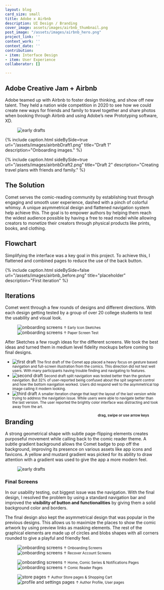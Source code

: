 ```yaml
---
layout: blog
card_size: small
title: Adobe x Airbnb
description: UI Design / Branding
cover_image: assets/images/airbnb_thumbnail.png
post_image: "/assets/images/airbnb_hero.png"
project_link: ''
context_work: ''
context_date: ''
contribution:
- item: Interface Design
- item: User Experience
collaborator: []

---
```

## Adobe Creative Jam + Airbnb

Adobe teamed up with Airbnb to foster design thinking, and show off new talent. They held a nation wide competition in 2020 to see how we could create new ways for friends and family to travel together and share photos when booking through Airbnb and using Adobe’s new Prototyping software, XD.

<figure> <img src="/assets/images/airbnb_before.png" alt="early drafts"> </figure>

{% include caption.html sideBySide=true url="/assets/images/airbnbDraft1.png" title="Draft 1" description="Onboarding images." %}

{% include caption.html sideBySide=true url="/assets/images/airbnbDraft2.png" title="Draft 2" description="Creating travel plans with friends and family." %}

## The Solution

Comet serves the comic-reading community by establishing trust through engaging and smooth user experience, dashed with a pinch of colorful whimsy. A unique asymmetrical design and flattened navigation system help achieve this. The goal is to empower authors by helping them reach the widest audience possible by having a free to read model while allowing creators to monetize their creators through physical products like prints, books, and clothing.

## Flowchart

Simplifying the interface was a key goal in this project. To achieve this, I flattened and combined pages to reduce the use of the back button.

{% include caption.html sideBySide=false url="/assets/images/airbnb_before.png" title="placeholder" description="First iteration" %}

## Iterations

Comet went through a few rounds of designs and different directions. With each design getting tested by a group of over 20 college students to test the usability and visual look.

<figure class="flexImages"> <div> <img src="/assets/images/bc_phone1.png" alt="onboarding screens"> <small>↑ Early Icon Sketches</small> </div> <div> <img src="/assets/images/bc_phone1.png" alt="onboarding screens"> <small>↑ Paper Screen Test</small> </div> </figure>

After Sketches a few rough ideas for the different screens. We took the best ideas and turned them in medium level fidelity mockups before coming to final designs.

<div class="glide spaceTop-xl"> <div class="glide__track" data-glide-el="track"> <ul class="glide__slides"> <li class="glide__slide"> <img src="/assets/images/bc_phone1.png" alt="first draft"> <small>The first draft of the Comet app placed a heavy focus on gesture based navigation and full-screen illustration from the comics. This direction did not test well users. With many participants having trouble finding and navigating to features.</small> </li> <li class="glide__slide"> <img src="/assets/images/bc_phone1.png" alt="second draft"> <small>Second draft split navigation was tested better than the gesture navigation. But 32% of user-reported being confused about the spit segment control and how the bottom navigation worked. Users did respond well to the asymmetrical top image calling it modern looking.</small> </li> <li class="glide__slide"> <img src="/assets/images/bc_phone1.png" alt="third draft"> <small>A smaller iteration change that kept the layout of the last version while trying to address the navigation issue. While users were able to navigate better than the last version. The user reported the brightly color interface was distracting and took away from the art.</small> </li> </ul> </div> <small style="text-align: right; color: var(--ink-6); font-weight: 600; float: right; margin-right: 2rem;">drag, swipe or use arrow keys</small> </div>

## Branding

A strong geometrical shape with subtle page-flipping elements creates purposeful movement while calling back to the comic reader theme. A subtle gradient background allows the Comet badge to pop off the background, improving its presence on various assets like app icons and favicons. A yellow and mustard gradient was picked for its ability to draw attention with a gradient was used to give the app a more modern feel.

<figure> <img src="/assets/images/airbnb_before.png" alt="early drafts"> </figure>

### Final Screens

In our usability testing, out biggest issue was the navigation. With the final design, I resolved the problem by using a standard navigation bar and improved the **visibility of button and functionalities** by giving them a solid background color and borders.

The final design also kept the asymmetrical design that was popular in the previous designs. This allows us to maximize the places to show the comic artwork by using preview links as masking elements. The rest of the graphical elements are made up of circles and blobs shapes with all corners rounded to give a playful and friendly feel.

<figure class="flexImages"> <div> <img src="/assets/images/bc_phone1.png" alt="onboarding screens"> <small>↑ Onboarding Screens</small> </div> <div> <img src="/assets/images/bc_phone1.png" alt="onboarding screens"> <small>↑ Recover Account Screens</small> </div> </figure> <figure class="flexImages"> <div> <img src="/assets/images/bc_phone1.png" alt="onboarding screens"> <small>↑ Home, Comic Series & Notifications Pages</small> </div> <div> <img src="/assets/images/bc_phone1.png" alt="onboarding screens"> <small>↑ Comic Reader Pages</small> </div> </figure>

<figure class="flexImages"> <div> <img src="/assets/images/bc_phone1.png" alt="store pages"> <small>↑ Author Store pages & Shopping Cart</small> </div> <div> <img src="/assets/images/bc_phone1.png" alt="profile and settings pages"> <small>↑ Author Profile, User pages</small> </div> </figure>

<!-- ### What we learned

After the release, we interviewed 30+ of our BlueStacks TV users from all over the world. Based on their feedback, most people found it easy to use and it helped newer streamers enter into the game streaming community. The following is a list of suggested improvements from our users:

Customize their stream to make it look more appealing to their viewers Notify streamers when they receive a new follower More detailed stream settings Adjust mic, game, and system volume Option to select which webcam and/or microphone to use

Comet is still in development -->